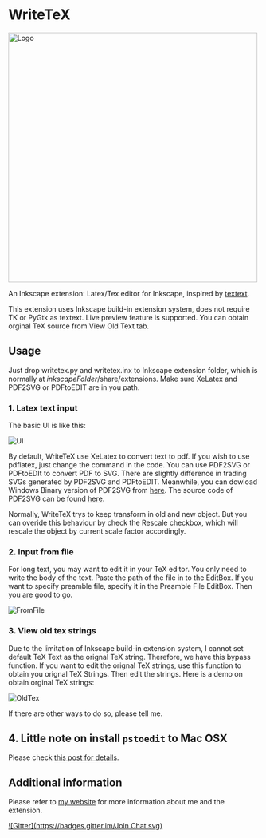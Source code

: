 WriteTeX
========
<img src=https://github.com/wanglongqi/WriteTeX/raw/master/writetex.png width=500px alt=Logo>

An Inkscape extension: Latex/Tex editor for Inkscape, inspired by [textext](http://pav.iki.fi/software/textext/).


This extension uses Inkscape build-in extension system, does not require TK or PyGtk as textext. Live preview feature is supported. You can obtain orginal TeX source from View Old Text tab. 


## Usage
Just drop writetex.py and writetex.inx to Inkscape extension folder, which is normally at $inkscapeFolder$/share/extensions. Make sure XeLatex and PDF2SVG or PDFtoEDIT are in you path.

### 1. Latex text input
The basic UI is like this:

![UI](https://github.com/wanglongqi/WriteTeX/raw/master/images/ui.png)

By default, WriteTeX use XeLatex to convert text to pdf. If you wish to use pdflatex, just change the command in the code. You can use PDF2SVG or PDFtoEDIt to convert PDF to SVG. There are slightly difference in trading SVGs generated by PDF2SVG and PDFtoEDIT. Meanwhile, you can dowload Windows Binary version of PDF2SVG from [here](https://github.com/wanglongqi/WriteTeX/raw/master/plot2svg.7z). The source code of PDF2SVG can be found [here](http://www.cityinthesky.co.uk/opensource/pdf2svg).

Normally, WriteTeX trys to keep transform in old and new object. But you can overide this behaviour by check the Rescale checkbox, which will rescale the object by current scale factor accordingly.

### 2. Input from file
For long text, you may want to edit it in your TeX editor. You only need to write the body of the text. Paste the path of the file in to the EditBox. If you want to specify preamble file, specify it in the Preamble File EditBox. Then you are good to go.

![FromFile](https://github.com/wanglongqi/WriteTeX/raw/master/images/readfromfile.png)

### 3. View old tex strings

Due to the limitation of Inkscape build-in extension system, I cannot set default TeX Text as the orignal TeX string. Therefore, we have this bypass function. If you want to edit the orignal TeX strings, use this function to obtain you orignal TeX Strings. Then edit the strings. Here is a demo on obtain orginal TeX strings:

![OldTex](https://github.com/wanglongqi/WriteTeX/raw/master/images/oldtext.png)

If there are other ways to do so, please tell me.

## 4. Little note on install `pstoedit` to Mac OSX

Please check [this post for details](https://wanglongqi.github.io/inkscape/2015/06/04/writetexmac/).

## Additional information
Please refer to [my website](https://wanglongqi.github.io) for more information about me and the extension.


[![Gitter](https://badges.gitter.im/Join Chat.svg)](https://gitter.im/wanglongqi/WriteTeX?utm_source=badge&utm_medium=badge&utm_campaign=pr-badge&utm_content=badge)
